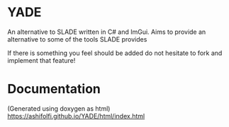# YADE
An alternative to SLADE written in C# and ImGui. Aims to provide an alternative to some of the tools SLADE provides

If there is something you feel should be added do not hesitate to fork and implement that feature!

# Documentation
(Generated using doxygen as html)
https://ashifolfi.github.io/YADE/html/index.html
